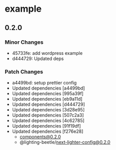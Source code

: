 # example

## 0.2.0
### Minor Changes

- 45733fe: add wordpress example
- d444729: Updated deps

### Patch Changes

- a4499bd: setup prettier config
- Updated dependencies [a4499bd]
- Updated dependencies [995a39f]
- Updated dependencies [eb9a11d]
- Updated dependencies [d444729]
- Updated dependencies [3d28e95]
- Updated dependencies [507c2a3]
- Updated dependencies [4c62785]
- Updated dependencies [91f19df]
- Updated dependencies [f276e28]
  - components@0.2.0
  - @lighting-beetle/next-lighter-config@0.2.0
